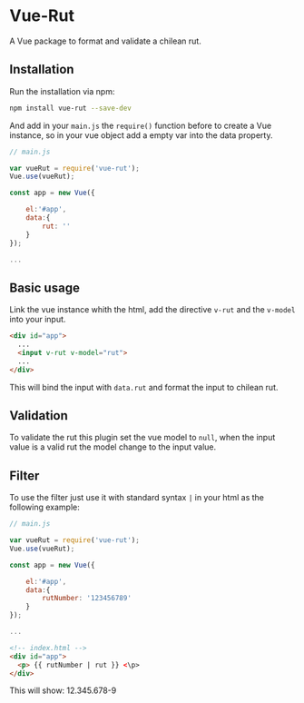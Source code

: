 # Vue-Rut

A Vue package to format and validate a chilean rut.
 
## Installation

Run the installation via npm:

```bash
npm install vue-rut --save-dev
```

And add in your `main.js`  the `require()` function before to create a Vue instance, so in your vue object add a empty var into the data property.

```javascript
// main.js

var vueRut = require('vue-rut');
Vue.use(vueRut);

const app = new Vue({

    el:'#app',
    data:{
        rut: ''
    }
});

...

```
## Basic usage

Link the vue instance whith the html, add the directive `v-rut` and the `v-model` into your input.

```html
<div id="app">
  ...
  <input v-rut v-model="rut">
  ...
</div>
```

This will bind the input with `data.rut` and format the input to chilean rut.

## Validation

To validate the rut this plugin set the vue model to `null`, when the input value is a valid rut the model change to the input value.

## Filter

To use the filter just use it with standard syntax `|` in your html as the following example:

```javascript
// main.js

var vueRut = require('vue-rut');
Vue.use(vueRut);

const app = new Vue({

    el:'#app',
    data:{
        rutNumber: '123456789'
    }
});

...

```
```html
<!-- index.html -->
<div id="app">
  <p> {{ rutNumber | rut }} <\p>
</div>
```
This will show: 12.345.678-9
